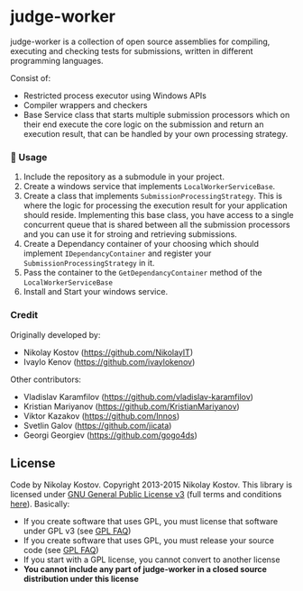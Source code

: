 # judge-worker

judge-worker is a collection of open source assemblies for compiling, executing and checking tests for submissions, written in different programming languages.

Consist of:
* Restricted process executor using Windows APIs
* Compiler wrappers and checkers
* Base Service class that starts multiple submission processors which on their end execute the core logic on the submission and return an execution result, that can be handled by your own processing strategy.

### 🔌 Usage
  1. Include the repository as a submodule in your project.
  2. Create a windows service that implements `LocalWorkerServiceBase`.
  3. Create a class that implements `SubmissionProcessingStrategy`. This is where the logic for processing the execution result for your application should reside.
  Implementing this base class, you have access to a single concurrent queue that is shared between all the submission processors and you can use it for stroing and retrieving submissions.
  4. Create a Dependancy container of your choosing which should implement `IDependancyContainer` and register your `SubmissionProcessingStrategy` in it.
  5. Pass the container to the `GetDependancyContainer` method of the `LocalWorkerServiceBase`
  6. Install and Start your windows service.
  
  ### Credit
  
  Originally developed by:
* Nikolay Kostov (https://github.com/NikolayIT)
* Ivaylo Kenov (https://github.com/ivaylokenov)

Other contributors:
* Vladislav Karamfilov (https://github.com/vladislav-karamfilov)
* Kristian Mariyanov (https://github.com/KristianMariyanov)
* Viktor Kazakov (https://github.com/Innos)
* Svetlin Galov (https://github.com/jicata)
* Georgi Georgiev (https://github.com/gogo4ds)

## License

Code by Nikolay Kostov. Copyright 2013-2015 Nikolay Kostov.
This library is licensed under [GNU General Public License v3](https://tldrlegal.com/license/gnu-general-public-license-v3-(gpl-3)) (full terms and conditions [here](https://www.gnu.org/licenses/gpl.html)). Basically:

 - If you create software that uses GPL, you must license that software under GPL v3 (see [GPL FAQ](http://www.gnu.org/licenses/gpl-faq.html#IfLibraryIsGPL))
 - If you create software that uses GPL, you must release your source code (see [GPL FAQ](http://www.gnu.org/licenses/gpl-faq.html#IfLibraryIsGPL))
 - If you start with a GPL license, you cannot convert to another license
 - **You cannot include any part of judge-worker in a closed source distribution under this license**
